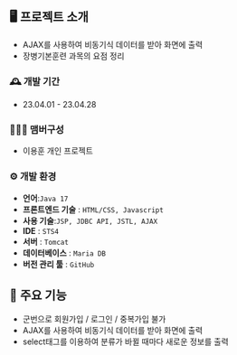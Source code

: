 ## 🖥️ 프로젝트 소개

-  AJAX를 사용하여 비동기식 데이터를 받아 화면에 출력
-  장병기본훈련 과목의 요점 정리

### 🕰️ 개발 기간
-   23.04.01 - 23.04.28

### 🧑‍🤝‍🧑 맴버구성
-   이용훈 개인 프로젝트

### ⚙️ 개발 환경

-   **언어**:`Java 17`
-   **프론트엔드 기술** : `HTML/CSS, Javascript`
- **사용 기술**:`JSP, JDBC API, JSTL, AJAX`
-   **IDE**  :  `STS4`
-   **서버**  :  `Tomcat`
-   **데이터베이스**  :  `Maria DB`
-  **버전 관리 툴**  :  `GitHub`

## 📌 주요 기능
- 군번으로 회원가입 / 로그인 / 중복가입 불가
- AJAX를 사용하여 비동기식 데이터를 받아 화면에 출력
-  select태그를 이용하여 분류가 바뀔 때마다 새로운 정보를 출력
